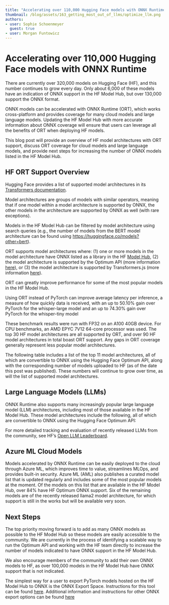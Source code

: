 ```yaml
---
title: "Accelerating over 110,000 Hugging Face models with ONNX Runtime"
thumbnail: /blog/assets/163_getting_most_out_of_llms/optimize_llm.png
authors:
- user: Sophie Schoenmeyer
  guest: true
- user: Morgan Funtowicz
---
```


# Accelerating over 110,000 Hugging Face models with ONNX Runtime

There are currently over 320,000 models on Hugging Face (HF), and this number continues to grow every day.
Only about 6,000 of these models have an indication of ONNX support in the HF Model Hub, but over 130,000 support the ONNX format.

ONNX models can be accelerated with ONNX Runtime (ORT), which works cross-platform and provides coverage for many cloud models and large language models.
Updating the HF Model Hub with more accurate information about ONNX coverage will ensure that users can leverage all the benefits of ORT when deploying HF models.

This blog post will provide an overview of HF model architectures with ORT support,
discuss ORT coverage for cloud models and large language models,
and provide next steps for increasing the number of ONNX models listed in the HF Model Hub.


## HF ORT Support Overview
Hugging Face provides a list of supported model architectures in its [Transformers documentation](https://huggingface.co/docs/transformers/index).

Model architectures are groups of models with similar operators, meaning that if one model within a model architecture is supported by ONNX,
the other models in the architecture are supported by ONNX as well (with rare exceptions).

Models in the HF Model Hub can be filtered by model architecture using search queries (e.g., the number of models from the BERT model architecture
can be found using https://huggingface.co/models?other=bert).

ORT supports model architectures where: (1) one or more models in the model architecture have ONNX listed as a library in the HF [Model Hub](https://huggingface.co/models?library=onnx&sort=trending),
(2) the model architecture is supported by the Optimum API (more information [here](https://huggingface.co/docs/optimum/exporters/onnx/overview)),
or (3) the model architecture is supported by Transformers.js (more information [here](https://huggingface.co/docs/transformers.js/index)).

ORT can greatly improve performance for some of the most popular models in the HF Model Hub.

Using ORT instead of PyTorch can improve average latency per inference,
a measure of how quickly data is received, with an up to 50.10% gain over PyTorch for the whisper-large model and an up to
74.30% gain over PyTorch for the whisper-tiny model


These benchmark results were run with FP32 on an A100 40GB device. For CPU benchmarks, an AMD EPYC 7V12 64-core processor was used.
The top 30 HF model architectures are all supported by ORT, and over 90 HF model architectures in total boast ORT support.
Any gaps in ORT coverage generally represent less popular model architectures.

The following table includes a list of the top 11 model architectures, all of which are convertible to ONNX using the Hugging Face Optimum API,
along with the corresponding number of models uploaded to HF (as of the date this post was published).
These numbers will continue to grow over time, as will the list of supported model architectures.


## Large Language Models (LLMs)
ONNX Runtime also supports many increasingly popular large language model (LLM) architectures, including most of those available in the HF Model Hub.
These model architectures include the following, all of which are convertible to ONNX using the Hugging Face Optimum API:

For more detailed tracking and evaluation of recently released LLMs from the community, see HF’s [Open LLM Leaderboard](https://huggingface.co/spaces/HuggingFaceH4/open_llm_leaderboard).


## Azure ML Cloud Models
Models accelerated by ONNX Runtime can be easily deployed to the cloud through Azure ML, which improves time to value, streamlines MLOps, and provides built-in security.
Azure ML (AML) also publishes a curated model list that is updated regularly and includes some of the most popular models at the moment.
Of the models on this list that are available in the HF Model Hub, over 84% have HF Optimum ONNX support. 
Six of the remaining models are of the recently released llama2 model architecture, for which support is still in the works but will be available very soon.


## Next Steps
The top priority moving forward is to add as many ONNX models as possible to the HF Model Hub so these models are easily accessible to the community.
We are currently in the process of identifying a scalable way to run the Optimum API and working with the HF team directly to increase the number of models indicated to have ONNX support in the HF Model Hub.

We also encourage members of the community to add their own ONNX models to HF, as over 100,000 models in the HF Model Hub have ONNX support that is not indicated.

The simplest way for a user to export PyTorch models hosted on the HF Model Hub to ONNX is the ONNX Export Space. 
Instructions for this tool can be found [here](https://huggingface.co/spaces/onnx/export). 
Additional information and instructions for other ONNX export options can be found [here](https://huggingface.co/docs/optimum/main/en/exporters/onnx/usage_guides/export_a_model)